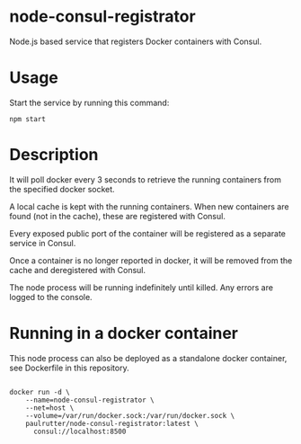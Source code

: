 # node-consul-registrator
Node.js based service that registers Docker containers with Consul. 

# Usage 
Start the service by running this command:

```
npm start
```

# Description 
It will poll docker every 3 seconds to retrieve the running containers from the specified docker socket. 

A local cache is kept with the running containers. When new containers are found (not in the cache), these are registered with Consul. 

Every exposed public port of the container will be registered as a separate service in Consul.

Once a container is no longer reported in docker, it will be removed from the cache and deregistered with Consul. 

The node process will be running indefinitely until killed. 
Any errors are logged to the console.

# Running in a docker container

This node process can also be deployed as a standalone docker container, see Dockerfile in this repository. 

```

docker run -d \
    --name=node-consul-registrator \
    --net=host \
    --volume=/var/run/docker.sock:/var/run/docker.sock \
    paulrutter/node-consul-registrator:latest \
      consul://localhost:8500

```
